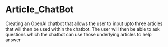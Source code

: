 # Article_ChatBot
Creating an OpenAI chatbot that allows the user to input upto three articles that will then be used within the chatbot. The user will then be able to ask questions which the chatbot can use those underlying articles to help answer
